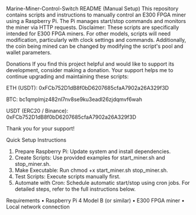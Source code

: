 Marine-Miner-Control-Switch README (Manual Setup)
This repository contains scripts and instructions to manually control an E300 FPGA miner using a Raspberry Pi. The Pi manages start/stop commands and monitors the miner via HTTP requests.
Disclaimer: These scripts are specifically intended for E300 FPGA miners. For other models, scripts will need modification, particularly with clock settings and commands. Additionally, the coin being mined can be changed by modifying the script's pool and wallet parameters.

Donations
If you find this project helpful and would like to support its development, consider making a donation. Your support helps me to continue upgrading and maintaining these scripts:

ETH (USDT): 0xFCb752D1dB8f0bD6207685cfaA7902a26A329f3D

BTC: bc1qmplmjz482nl7nv8se9ku3eadl26zjdqmvf6wah

USDT (ERC20 / Binance): 0xFCb752D1dB8f0bD6207685cfaA7902a26A329f3D

Thank you for your support!

Quick Setup Instructions
1.	Prepare Raspberry Pi: Update system and install dependencies.
2.	Create Scripts: Use provided examples for start_miner.sh and stop_miner.sh.
3.	Make Executable: Run chmod +x start_miner.sh stop_miner.sh.
4.	Test Scripts: Execute scripts manually first.
5.	Automate with Cron: Schedule automatic start/stop using cron jobs.
For detailed steps, refer to the full instructions below.

Requirements
•	Raspberry Pi 4 Model B (or similar)
•	E300 FPGA miner
•	Local network connection

